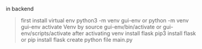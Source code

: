 in backend 
> first install virtual env   python3 -m venv gui-env or python -m venv gui-env
> activate Venv by source gui-env/bin/activate or  gui-env/scripts/activate
> after activating venv install flask pip3 install flask or pip install flask
> create python file main.py
